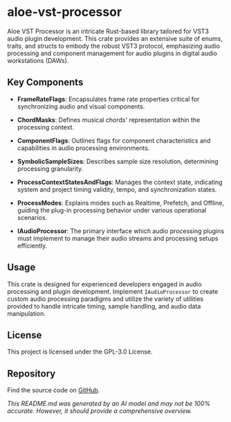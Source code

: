 # aloe-vst-processor

Aloe VST Processor is an intricate Rust-based library tailored for VST3 audio plugin development. This crate provides an extensive suite of enums, traits, and structs to embody the robust VST3 protocol, emphasizing audio processing and component management for audio plugins in digital audio workstations (DAWs).

## Key Components

- **FrameRateFlags**: Encapsulates frame rate properties critical for synchronizing audio and visual components.

- **ChordMasks**: Defines musical chords' representation within the processing context.

- **ComponentFlags**: Outlines flags for component characteristics and capabilities in audio processing environments.

- **SymbolicSampleSizes**: Describes sample size resolution, determining processing granularity.

- **ProcessContextStatesAndFlags**: Manages the context state, indicating system and project timing validity, tempo, and synchronization states.

- **ProcessModes**: Explains modes such as Realtime, Prefetch, and Offline, guiding the plug-in processing behavior under various operational scenarios.

- **IAudioProcessor**: The primary interface which audio processing plugins must implement to manage their audio streams and processing setups efficiently.

## Usage

This crate is designed for experienced developers engaged in audio processing and plugin development. Implement `IAudioProcessor` to create custom audio processing paradigms and utilize the variety of utilities provided to handle intricate timing, sample handling, and audio data manipulation.

## License

This project is licensed under the GPL-3.0 License.

## Repository

Find the source code on [GitHub](https://github.com/klebs6/aloe-rs).

*This README.md was generated by an AI model and may not be 100% accurate. However, it should provide a comprehensive overview.*
